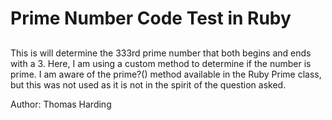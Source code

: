 # Prime Number Code Test in Ruby
##
 This is will determine the 333rd prime number that both begins and ends with a 3.
 Here, I am using a custom method to determine if the number is prime.
 I am aware of the prime?() method available in the Ruby Prime class, but this was not used
 as it is not in the spirit of the question asked.

 Author: Thomas Harding
##
